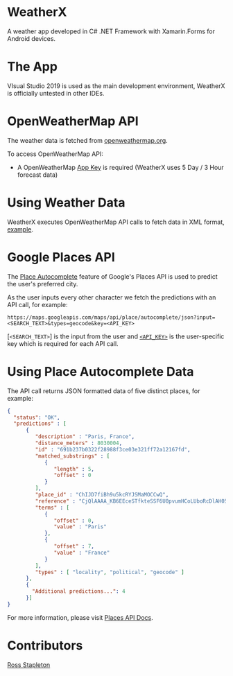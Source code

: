 # WeatherX
A weather app developed in C# .NET Framework with Xamarin.Forms for Android devices.

# The App
VIsual Studio 2019 is used as the main development environment, WeatherX is officially untested in other IDEs.

# OpenWeatherMap API
The weather data is fetched from [openweathermap.org](https://openweathermap.org/).
 
To access OpenWeatherMap API:

* A OpenWeatherMap [App Key](https://openweathermap.org/appid) is required (WeatherX uses 5 Day / 3 Hour forecast data)

# Using Weather Data
WeatherX executes OpenWeatherMap API calls to fetch data in XML format, [example](https://samples.openweathermap.org/data/2.5/forecast?q=London,us&mode=xml&appid=b6907d289e10d714a6e88b30761fae22).  

# Google Places API
The [Place Autocomplete](https://developers.google.com/places/web-service/autocomplete) feature of Google's Places API is used to predict the user's preferred city.

As the user inputs every other character we fetch the predictions with an API call, for example:

`https://maps.googleapis.com/maps/api/place/autocomplete/json?input=<SEARCH_TEXT>&types=geocode&key=<API_KEY>`

[`<SEARCH_TEXT>`] is the input from the user and [`<API_KEY>`](https://developers.google.com/places/web-service/get-api-key) is the user-specific key which is required for each API call.

# Using Place Autocomplete Data
The API call returns JSON formatted data of five distinct places, for example:

```json
{
  "status": "OK",
  "predictions" : [
      {
         "description" : "Paris, France",
         "distance_meters" : 8030004,
         "id" : "691b237b0322f28988f3ce03e321ff72a12167fd",
         "matched_substrings" : [
            {
               "length" : 5,
               "offset" : 0
            }
         ],
         "place_id" : "ChIJD7fiBh9u5kcRYJSMaMOCCwQ",
         "reference" : "CjQlAAAA_KB6EEceSTfkteSSF6U0pvumHCoLUboRcDlAH05N1pZJLmOQbYmboEi0SwXBSoI2EhAhj249tFDCVh4R-PXZkPK8GhTBmp_6_lWljaf1joVs1SH2ttB_tw",
         "terms" : [
            {
               "offset" : 0,
               "value" : "Paris"
            },
            {
               "offset" : 7,
               "value" : "France"
            }
         ],
         "types" : [ "locality", "political", "geocode" ]
      },
      {
        "Additional predictions...": 4
      }]
}
```
For more information, please visit [Places API Docs](https://developers.google.com/places/web-service/intro).

# Contributors
[Ross Stapleton](https://github.com/R-s866)

